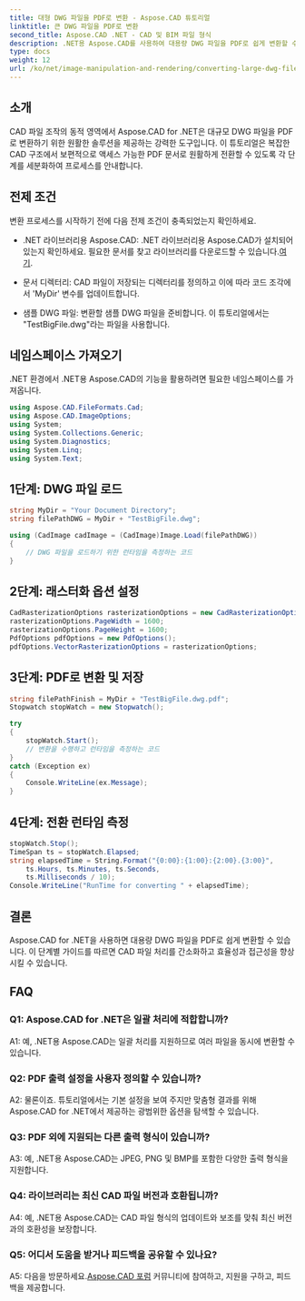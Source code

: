 ```yaml
---
title: 대형 DWG 파일을 PDF로 변환 - Aspose.CAD 튜토리얼
linktitle: 큰 DWG 파일을 PDF로 변환
second_title: Aspose.CAD .NET - CAD 및 BIM 파일 형식
description: .NET용 Aspose.CAD를 사용하여 대용량 DWG 파일을 PDF로 쉽게 변환할 수 있습니다. 이 단계별 튜토리얼을 통해 CAD 프로세스를 간소화하세요.
type: docs
weight: 12
url: /ko/net/image-manipulation-and-rendering/converting-large-dwg-files-to-pdf/
---
```

## 소개

CAD 파일 조작의 동적 영역에서 Aspose.CAD for .NET은 대규모 DWG 파일을 PDF로 변환하기 위한 원활한 솔루션을 제공하는 강력한 도구입니다. 이 튜토리얼은 복잡한 CAD 구조에서 보편적으로 액세스 가능한 PDF 문서로 원활하게 전환할 수 있도록 각 단계를 세분화하여 프로세스를 안내합니다.

## 전제 조건

변환 프로세스를 시작하기 전에 다음 전제 조건이 충족되었는지 확인하세요.

- .NET 라이브러리용 Aspose.CAD: .NET 라이브러리용 Aspose.CAD가 설치되어 있는지 확인하세요. 필요한 문서를 찾고 라이브러리를 다운로드할 수 있습니다.[여기](https://reference.aspose.com/cad/net/).

- 문서 디렉터리: CAD 파일이 저장되는 디렉터리를 정의하고 이에 따라 코드 조각에서 'MyDir' 변수를 업데이트합니다.

- 샘플 DWG 파일: 변환할 샘플 DWG 파일을 준비합니다. 이 튜토리얼에서는 "TestBigFile.dwg"라는 파일을 사용합니다.

## 네임스페이스 가져오기

.NET 환경에서 .NET용 Aspose.CAD의 기능을 활용하려면 필요한 네임스페이스를 가져옵니다.

```csharp
using Aspose.CAD.FileFormats.Cad;
using Aspose.CAD.ImageOptions;
using System;
using System.Collections.Generic;
using System.Diagnostics;
using System.Linq;
using System.Text;
```

## 1단계: DWG 파일 로드

```csharp
string MyDir = "Your Document Directory";
string filePathDWG = MyDir + "TestBigFile.dwg";

using (CadImage cadImage = (CadImage)Image.Load(filePathDWG))
{
    // DWG 파일을 로드하기 위한 런타임을 측정하는 코드
}
```

## 2단계: 래스터화 옵션 설정

```csharp
CadRasterizationOptions rasterizationOptions = new CadRasterizationOptions();
rasterizationOptions.PageWidth = 1600;
rasterizationOptions.PageHeight = 1600;
PdfOptions pdfOptions = new PdfOptions();
pdfOptions.VectorRasterizationOptions = rasterizationOptions;
```

## 3단계: PDF로 변환 및 저장

```csharp
string filePathFinish = MyDir + "TestBigFile.dwg.pdf";
Stopwatch stopWatch = new Stopwatch();

try
{
    stopWatch.Start();
    // 변환을 수행하고 런타임을 측정하는 코드
}
catch (Exception ex)
{
    Console.WriteLine(ex.Message);
}
```

## 4단계: 전환 런타임 측정

```csharp
stopWatch.Stop();
TimeSpan ts = stopWatch.Elapsed;
string elapsedTime = String.Format("{0:00}:{1:00}:{2:00}.{3:00}",
    ts.Hours, ts.Minutes, ts.Seconds,
    ts.Milliseconds / 10);
Console.WriteLine("RunTime for converting " + elapsedTime);
```

## 결론

Aspose.CAD for .NET을 사용하면 대용량 DWG 파일을 PDF로 쉽게 변환할 수 있습니다. 이 단계별 가이드를 따르면 CAD 파일 처리를 간소화하고 효율성과 접근성을 향상시킬 수 있습니다.

## FAQ

### Q1: Aspose.CAD for .NET은 일괄 처리에 적합합니까?

A1: 예, .NET용 Aspose.CAD는 일괄 처리를 지원하므로 여러 파일을 동시에 변환할 수 있습니다.

### Q2: PDF 출력 설정을 사용자 정의할 수 있습니까?

A2: 물론이죠. 튜토리얼에서는 기본 설정을 보여 주지만 맞춤형 결과를 위해 Aspose.CAD for .NET에서 제공하는 광범위한 옵션을 탐색할 수 있습니다.

### Q3: PDF 외에 지원되는 다른 출력 형식이 있습니까?

A3: 예, .NET용 Aspose.CAD는 JPEG, PNG 및 BMP를 포함한 다양한 출력 형식을 지원합니다.

### Q4: 라이브러리는 최신 CAD 파일 버전과 호환됩니까?

A4: 예, .NET용 Aspose.CAD는 CAD 파일 형식의 업데이트와 보조를 맞춰 최신 버전과의 호환성을 보장합니다.

### Q5: 어디서 도움을 받거나 피드백을 공유할 수 있나요?

A5: 다음을 방문하세요.[Aspose.CAD 포럼](https://forum.aspose.com/c/cad/19) 커뮤니티에 참여하고, 지원을 구하고, 피드백을 제공합니다.
